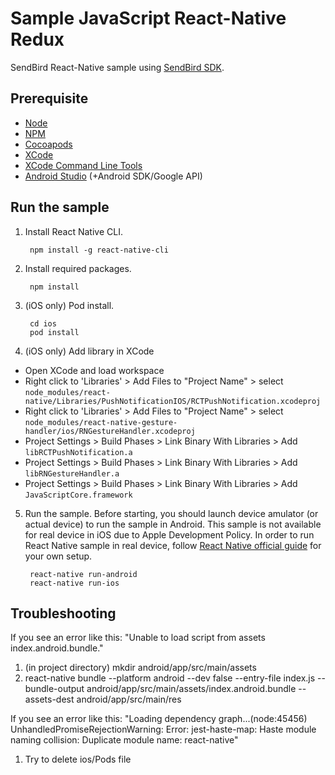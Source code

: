 # Sample JavaScript React-Native Redux

SendBird React-Native sample using [SendBird SDK](https://github.com/sendbird/SendBird-SDK-JavaScript).

## Prerequisite

- [Node](https://nodejs.org/en/)
- [NPM](https://www.npmjs.com/)
- [Cocoapods](https://cocoapods.org/)
- [XCode](https://developer.apple.com/xcode)
- [XCode Command Line Tools](https://facebook.github.io/react-native/docs/getting-started.html#xcode)
- [Android Studio](https://developer.android.com/studio/) (+Android SDK/Google API)

## Run the sample

1. Install React Native CLI.

        npm install -g react-native-cli

2. Install required packages.

        npm install

3. (iOS only) Pod install.

        cd ios
        pod install

4. (iOS only) Add library in XCode

- Open XCode and load workspace
- Right click to 'Libraries' > Add Files to "Project Name" > select `node_modules/react-native/Libraries/PushNotificationIOS/RCTPushNotification.xcodeproj`
- Right click to 'Libraries' > Add Files to "Project Name" > select `node_modules/react-native-gesture-handler/ios/RNGestureHandler.xcodeproj`
- Project Settings > Build Phases > Link Binary With Libraries > Add `libRCTPushNotification.a`
- Project Settings > Build Phases > Link Binary With Libraries > Add `libRNGestureHandler.a`
- Project Settings > Build Phases > Link Binary With Libraries > Add `JavaScriptCore.framework`

5. Run the sample. Before starting, you should launch device amulator (or actual device) to run the sample in Android. This sample is not available for real device in iOS due to Apple Development Policy. In order to run React Native sample in real device, follow [React Native official guide](https://facebook.github.io/react-native/docs/running-on-device.html) for your own setup.

        react-native run-android
        react-native run-ios
        
## Troubleshooting

If you see an error like this: "Unable to load script from assets index.android.bundle."

1.  (in project directory) mkdir android/app/src/main/assets
2.  react-native bundle --platform android --dev false --entry-file index.js --bundle-output android/app/src/main/assets/index.android.bundle --assets-dest android/app/src/main/res

If you see an error like this: "Loading dependency graph...(node:45456) UnhandledPromiseRejectionWarning: Error: jest-haste-map: Haste module naming collision: Duplicate module name: react-native"

1. Try to delete ios/Pods file
